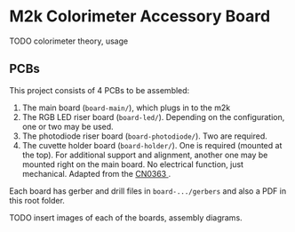 # M2k Colorimeter Accessory Board

TODO colorimeter theory, usage

## PCBs

This project consists of 4 PCBs to be assembled:

1. The main board (`board-main/`), which plugs in to the m2k
2. The RGB LED riser board (`board-led/`). Depending on the configuration, one or two may be used.
3. The photodiode riser board (`board-photodiode/`). Two are required.
4. The cuvette holder board (`board-holder/`). One is required (mounted at the top). For additional support and alignment, another one may be mounted right on the main board. No electrical function, just mechanical. Adapted from the [CN0363
](https://analog.com/CN0363).

Each board has gerber and drill files in `board-.../gerbers` and also a PDF in this root folder.

TODO insert images of each of the boards, assembly diagrams.

